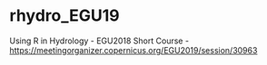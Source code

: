 # rhydro_EGU19
Using R in Hydrology - EGU2018 Short Course - https://meetingorganizer.copernicus.org/EGU2019/session/30963
